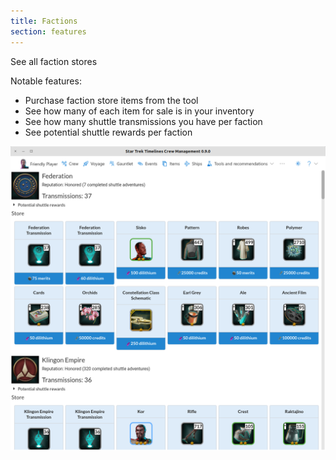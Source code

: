 ```yaml
---
title: Factions
section: features
---
```


See all faction stores

Notable features:
* Purchase faction store items from the tool
* See how many of each item for sale is in your inventory
* See how many shuttle transmissions you have per faction
* See potential shuttle rewards per faction

![Screenshot Faction Stores](images/page_facstore.png "Faction Store screenshot")
